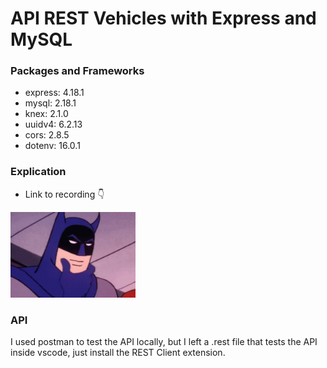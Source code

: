 # API REST Vehicles with Express and MySQL

### Packages and Frameworks 
-  express: 4.18.1
-  mysql: 2.18.1
-  knex: 2.1.0
-  uuidv4: 6.2.13
-  cors: 2.8.5
-  dotenv: 16.0.1

### Explication 

- Link to recording   👇

[<img width="200" src="src/assets/to-md.gif" >](https://vimeo.com/729821821)






### API

 I used postman to test the API locally, but I left a .rest file that tests the API inside vscode, just install the REST Client extension.



